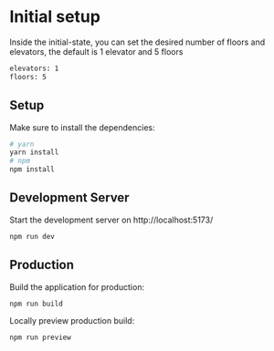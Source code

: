 # Initial setup

Inside the initial-state, you can set the desired number of floors and elevators, the default is 1 elevator and 5 floors

```bash
elevators: 1
floors: 5
```

## Setup

Make sure to install the dependencies:

```bash
# yarn
yarn install
# npm
npm install
```

## Development Server

Start the development server on http://localhost:5173/

```bash
npm run dev
```

## Production

Build the application for production:

```bash
npm run build
```

Locally preview production build:

```bash
npm run preview
```
